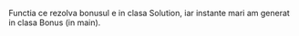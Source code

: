 Functia ce rezolva bonusul e in clasa Solution, iar instante mari am generat in clasa Bonus (in main).